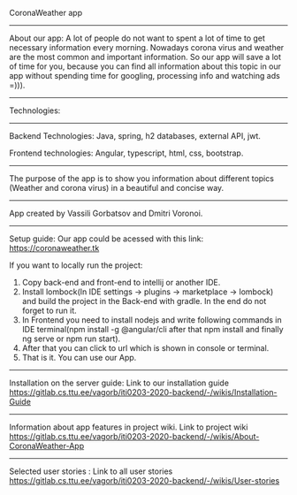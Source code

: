 CoronaWeather app
***
About our app:
A lot of people do not want to spent a lot of time to get necessary information every morning. Nowadays corona virus and weather are the most common and important information. So our app will save a lot of time for you, because you can find all information about this topic in our app without spending time for googling, processing info and watching ads =))).
***
Technologies:
***
Backend Technologies:
Java, spring, h2 databases, external API, jwt.

Frontend technologies: 
Angular, typescript, html, css, bootstrap.
***
The purpose of the app is to show you information about different topics (Weather and corona virus) in a beautiful and concise way.

***
App created by Vassili Gorbatsov and Dmitri Voronoi.

***
Setup guide:
Our app could be acessed with this link: https://coronaweather.tk

If you want to locally run the project:
1. Copy back-end and front-end to intellij or another IDE.
2. Install lombock(In IDE settings -> plugins -> marketplace -> lombock) and build the project in the Back-end with gradle. In the end do not forget to run it.
3. In Frontend you need to install nodejs and write following commands in IDE terminal(npm install -g @angular/cli after that npm install and finally ng serve or npm run start).
4. After that you can click to url which is shown in console or terminal.
5. That is it. You can use our App.
***
Installation on the server guide:
Link to our installation guide https://gitlab.cs.ttu.ee/vagorb/iti0203-2020-backend/-/wikis/Installation-Guide
***
Information about app features in project wiki.
Link to project wiki https://gitlab.cs.ttu.ee/vagorb/iti0203-2020-backend/-/wikis/About-CoronaWeather-App
***
Selected user stories :
Link to all user stories https://gitlab.cs.ttu.ee/vagorb/iti0203-2020-backend/-/wikis/User-stories
